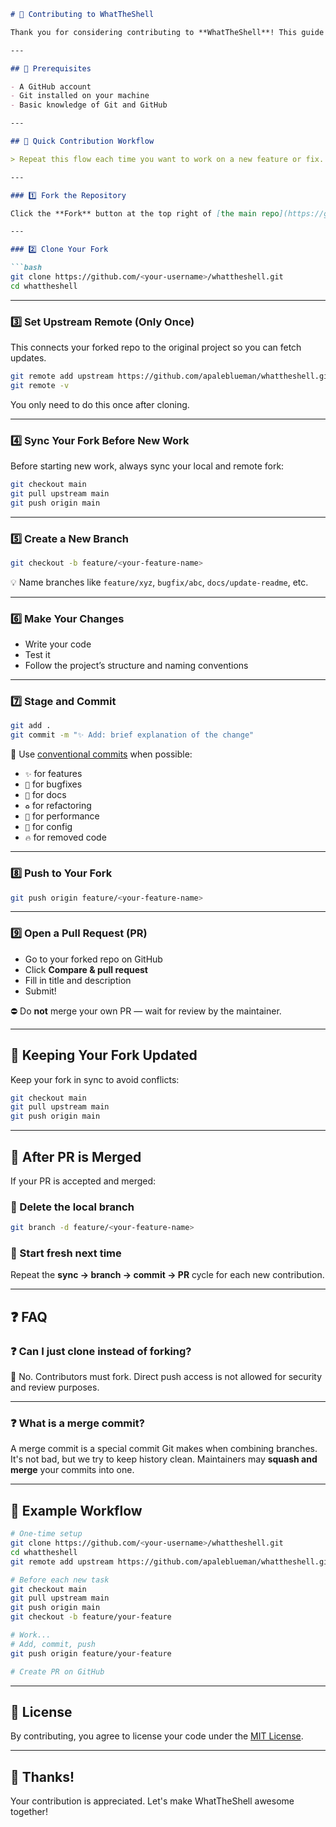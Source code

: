 ````md
# 🙌 Contributing to WhatTheShell

Thank you for considering contributing to **WhatTheShell**! This guide will walk you through everything you need to know to contribute effectively.

---

## 🧰 Prerequisites

- A GitHub account
- Git installed on your machine
- Basic knowledge of Git and GitHub

---

## 🚀 Quick Contribution Workflow

> Repeat this flow each time you want to work on a new feature or fix.

---

### 1️⃣ Fork the Repository

Click the **Fork** button at the top right of [the main repo](https://github.com/apaleblueman/whattheshell).

---

### 2️⃣ Clone Your Fork

```bash
git clone https://github.com/<your-username>/whattheshell.git
cd whattheshell
````

---

### 3️⃣ Set Upstream Remote (Only Once)

This connects your forked repo to the original project so you can fetch updates.

```bash
git remote add upstream https://github.com/apaleblueman/whattheshell.git
git remote -v
```

You only need to do this once after cloning.

---

### 4️⃣ Sync Your Fork Before New Work

Before starting new work, always sync your local and remote fork:

```bash
git checkout main
git pull upstream main
git push origin main
```

---

### 5️⃣ Create a New Branch

```bash
git checkout -b feature/<your-feature-name>
```

💡 Name branches like `feature/xyz`, `bugfix/abc`, `docs/update-readme`, etc.

---

### 6️⃣ Make Your Changes

* Write your code
* Test it
* Follow the project’s structure and naming conventions

---

### 7️⃣ Stage and Commit

```bash
git add .
git commit -m "✨ Add: brief explanation of the change"
```

💬 Use [conventional commits](https://www.conventionalcommits.org/) when possible:

* `✨` for features
* `🐛` for bugfixes
* `📝` for docs
* `♻️` for refactoring
* `🚀` for performance
* `🔧` for config
* `🔥` for removed code

---

### 8️⃣ Push to Your Fork

```bash
git push origin feature/<your-feature-name>
```

---

### 9️⃣ Open a Pull Request (PR)

* Go to your forked repo on GitHub
* Click **Compare & pull request**
* Fill in title and description
* Submit!

⛔ Do **not** merge your own PR — wait for review by the maintainer.

---

## 🔁 Keeping Your Fork Updated

Keep your fork in sync to avoid conflicts:

```bash
git checkout main
git pull upstream main
git push origin main
```

---

## 🧹 After PR is Merged

If your PR is accepted and merged:

### 🔨 Delete the local branch

```bash
git branch -d feature/<your-feature-name>
```

### 🔄 Start fresh next time

Repeat the **sync → branch → commit → PR** cycle for each new contribution.

---

## ❓ FAQ

### ❓ Can I just clone instead of forking?

🔐 No. Contributors must fork. Direct push access is not allowed for security and review purposes.

---

### ❓ What is a merge commit?

A merge commit is a special commit Git makes when combining branches. It's not bad, but we try to keep history clean. Maintainers may **squash and merge** your commits into one.

---

## 🧪 Example Workflow

```bash
# One-time setup
git clone https://github.com/<your-username>/whattheshell.git
cd whattheshell
git remote add upstream https://github.com/apaleblueman/whattheshell.git

# Before each new task
git checkout main
git pull upstream main
git push origin main
git checkout -b feature/your-feature

# Work...
# Add, commit, push
git push origin feature/your-feature

# Create PR on GitHub
```

---

## 📜 License

By contributing, you agree to license your code under the [MIT License](LICENSE).

---

## 🎉 Thanks!

Your contribution is appreciated. Let's make WhatTheShell awesome together!

```



